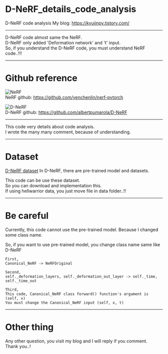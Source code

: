 # D-NeRF_details_code_analysis
D-NeRF code analysis
My blog: https://kyujinpy.tistory.com/  

------------   
D-NeRF code almost same the NeRF.  
D-NeRF only added 'Deformation network' and 't' input.  
So, if you understand the D-NeRF code, you must understand NeRF code..!!!  

------------  
# Github reference  
![NeRF](https://img1.daumcdn.net/thumb/R1280x0/?scode=mtistory2&fname=https%3A%2F%2Fblog.kakaocdn.net%2Fdn%2FdeF4Z1%2FbtrUnYtvDFF%2FNkTX26LO6zjvMiAv8k5qe0%2Fimg.png)    
NeRF github: https://github.com/yenchenlin/nerf-pytorch 
  
  
![D-NeRF](https://user-images.githubusercontent.com/98331298/209345374-8c2d10b1-1fac-47d6-9c6c-ec9a71fd6ac8.png)  
D-NeRF github: https://github.com/albertpumarola/D-NeRF  

------------  
This code very details about code analysis.  
I wrote the many many comment, because of understanding.  

------------
# Dataset  
[D-NeRF dataset](https://www.mdpi.com/2073-8994/14/12/2657)
In D-NeRF, there are pre-trained model and datasets.

This code can be use these dataset.  
So you can download and implementation this.  
If using hellwarrior data, you just move file in data folder..!!  
  
------------
# Be careful  
Currently, this code cannot use the pre-trained model.
Because I changed some class name.

So, if you want to use pre-trained model, you change class name same like D-NeRF  
```
First,  
Canonical_NeRF -> NeRFOriginal  

Second,  
self._deformation_layers, self._deformation_out_layer -> self._time, self._time_out  

Third,
This code, Canonical_NeRF class forward() function's argument is (self, x)
You must change the Canonical_NeRF input (self, x, t)
```  

------------
# Other thing   
Any other question, you visit my blog and I will reply if you comment.  
Thank you..!  
